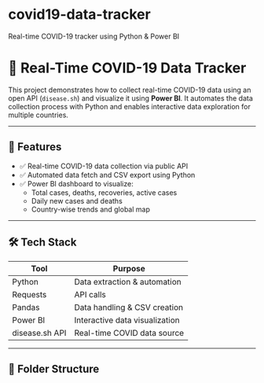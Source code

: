 # covid19-data-tracker
Real-time COVID-19 tracker using Python &amp; Power BI
# 🦠 Real-Time COVID-19 Data Tracker

This project demonstrates how to collect real-time COVID-19 data using an open API (`disease.sh`) and visualize it using **Power BI**. It automates the data collection process with Python and enables interactive data exploration for multiple countries.

---

## 📌 Features

- ✅ Real-time COVID-19 data collection via public API  
- ✅ Automated data fetch and CSV export using Python  
- ✅ Power BI dashboard to visualize:
  - Total cases, deaths, recoveries, active cases
  - Daily new cases and deaths
  - Country-wise trends and global map

---

## 🛠 Tech Stack

| Tool      | Purpose                         |
|-----------|---------------------------------|
| Python    | Data extraction & automation    |
| Requests  | API calls                       |
| Pandas    | Data handling & CSV creation    |
| Power BI  | Interactive data visualization  |
| disease.sh API | Real-time COVID data source |

---

## 📂 Folder Structure


